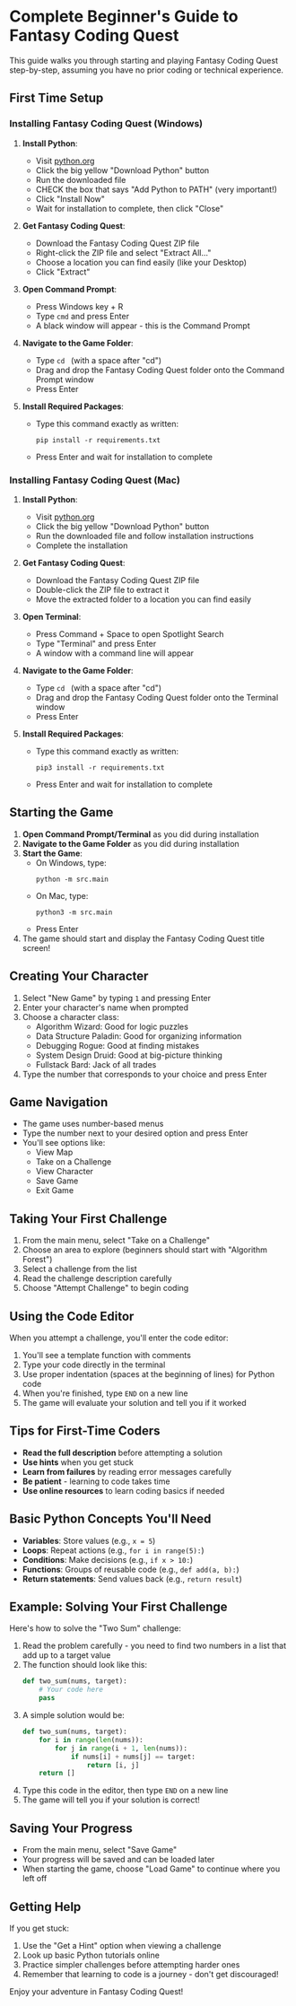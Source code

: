 # Complete Beginner's Guide to Fantasy Coding Quest

This guide walks you through starting and playing Fantasy Coding Quest step-by-step, assuming you have no prior coding or technical experience.

## First Time Setup

### Installing Fantasy Coding Quest (Windows)

1. **Install Python**:

   - Visit [python.org](https://www.python.org/downloads/)
   - Click the big yellow "Download Python" button
   - Run the downloaded file
   - CHECK the box that says "Add Python to PATH" (very important!)
   - Click "Install Now"
   - Wait for installation to complete, then click "Close"

2. **Get Fantasy Coding Quest**:

   - Download the Fantasy Coding Quest ZIP file
   - Right-click the ZIP file and select "Extract All..."
   - Choose a location you can find easily (like your Desktop)
   - Click "Extract"

3. **Open Command Prompt**:

   - Press Windows key + R
   - Type `cmd` and press Enter
   - A black window will appear - this is the Command Prompt

4. **Navigate to the Game Folder**:

   - Type `cd ` (with a space after "cd")
   - Drag and drop the Fantasy Coding Quest folder onto the Command Prompt window
   - Press Enter

5. **Install Required Packages**:
   - Type this command exactly as written:
     ```
     pip install -r requirements.txt
     ```
   - Press Enter and wait for installation to complete

### Installing Fantasy Coding Quest (Mac)

1. **Install Python**:

   - Visit [python.org](https://www.python.org/downloads/)
   - Click the big yellow "Download Python" button
   - Run the downloaded file and follow installation instructions
   - Complete the installation

2. **Get Fantasy Coding Quest**:

   - Download the Fantasy Coding Quest ZIP file
   - Double-click the ZIP file to extract it
   - Move the extracted folder to a location you can find easily

3. **Open Terminal**:

   - Press Command + Space to open Spotlight Search
   - Type "Terminal" and press Enter
   - A window with a command line will appear

4. **Navigate to the Game Folder**:

   - Type `cd ` (with a space after "cd")
   - Drag and drop the Fantasy Coding Quest folder onto the Terminal window
   - Press Enter

5. **Install Required Packages**:
   - Type this command exactly as written:
     ```
     pip3 install -r requirements.txt
     ```
   - Press Enter and wait for installation to complete

## Starting the Game

1. **Open Command Prompt/Terminal** as you did during installation
2. **Navigate to the Game Folder** as you did during installation
3. **Start the Game**:
   - On Windows, type:
     ```
     python -m src.main
     ```
   - On Mac, type:
     ```
     python3 -m src.main
     ```
   - Press Enter
4. The game should start and display the Fantasy Coding Quest title screen!

## Creating Your Character

1. Select "New Game" by typing `1` and pressing Enter
2. Enter your character's name when prompted
3. Choose a character class:
   - Algorithm Wizard: Good for logic puzzles
   - Data Structure Paladin: Good for organizing information
   - Debugging Rogue: Good at finding mistakes
   - System Design Druid: Good at big-picture thinking
   - Fullstack Bard: Jack of all trades
4. Type the number that corresponds to your choice and press Enter

## Game Navigation

- The game uses number-based menus
- Type the number next to your desired option and press Enter
- You'll see options like:
  - View Map
  - Take on a Challenge
  - View Character
  - Save Game
  - Exit Game

## Taking Your First Challenge

1. From the main menu, select "Take on a Challenge"
2. Choose an area to explore (beginners should start with "Algorithm Forest")
3. Select a challenge from the list
4. Read the challenge description carefully
5. Choose "Attempt Challenge" to begin coding

## Using the Code Editor

When you attempt a challenge, you'll enter the code editor:

1. You'll see a template function with comments
2. Type your code directly in the terminal
3. Use proper indentation (spaces at the beginning of lines) for Python code
4. When you're finished, type `END` on a new line
5. The game will evaluate your solution and tell you if it worked

## Tips for First-Time Coders

- **Read the full description** before attempting a solution
- **Use hints** when you get stuck
- **Learn from failures** by reading error messages carefully
- **Be patient** - learning to code takes time
- **Use online resources** to learn coding basics if needed

## Basic Python Concepts You'll Need

- **Variables**: Store values (e.g., `x = 5`)
- **Loops**: Repeat actions (e.g., `for i in range(5):`)
- **Conditions**: Make decisions (e.g., `if x > 10:`)
- **Functions**: Groups of reusable code (e.g., `def add(a, b):`)
- **Return statements**: Send values back (e.g., `return result`)

## Example: Solving Your First Challenge

Here's how to solve the "Two Sum" challenge:

1. Read the problem carefully - you need to find two numbers in a list that add up to a target value
2. The function should look like this:
   ```python
   def two_sum(nums, target):
       # Your code here
       pass
   ```
3. A simple solution would be:
   ```python
   def two_sum(nums, target):
       for i in range(len(nums)):
           for j in range(i + 1, len(nums)):
               if nums[i] + nums[j] == target:
                   return [i, j]
       return []
   ```
4. Type this code in the editor, then type `END` on a new line
5. The game will tell you if your solution is correct!

## Saving Your Progress

- From the main menu, select "Save Game"
- Your progress will be saved and can be loaded later
- When starting the game, choose "Load Game" to continue where you left off

## Getting Help

If you get stuck:

1. Use the "Get a Hint" option when viewing a challenge
2. Look up basic Python tutorials online
3. Practice simpler challenges before attempting harder ones
4. Remember that learning to code is a journey - don't get discouraged!

Enjoy your adventure in Fantasy Coding Quest!
